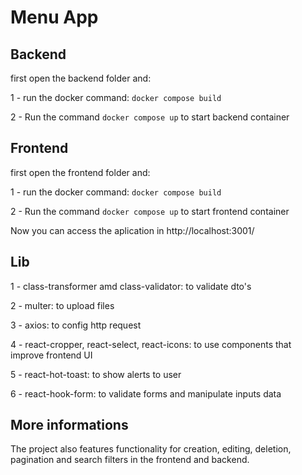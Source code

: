 # Menu App

## Backend

first open the backend folder and:

1 - run the docker command: ```docker compose build```

2 - Run the command ```docker compose up``` to start backend container


## Frontend

first open the frontend folder and: 

1 - run the docker command: ```docker compose build```

2 - Run the command ```docker compose up``` to start frontend container

Now you can access the aplication in http://localhost:3001/

## Lib

1 - class-transformer amd class-validator: to validate dto's

2 - multer: to upload files

3 - axios: to config http request

4 - react-cropper, react-select, react-icons: to use components that improve frontend UI

5 - react-hot-toast: to show alerts to user

6 - react-hook-form: to validate forms and manipulate inputs data

## More informations

The project also features functionality for creation, editing, deletion, pagination and search filters in the frontend and backend.
